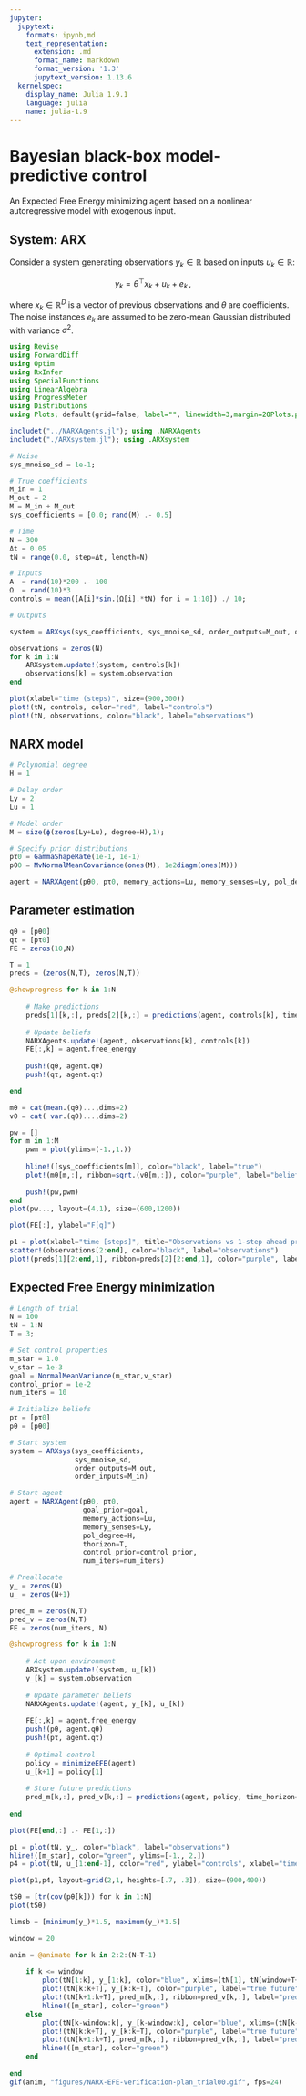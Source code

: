 ```yaml
---
jupyter:
  jupytext:
    formats: ipynb,md
    text_representation:
      extension: .md
      format_name: markdown
      format_version: '1.3'
      jupytext_version: 1.13.6
  kernelspec:
    display_name: Julia 1.9.1
    language: julia
    name: julia-1.9
---
```


# Bayesian black-box model-predictive control

An Expected Free Energy minimizing agent based on a nonlinear autoregressive model with exogenous input.


## System: ARX

Consider a system generating observations $y_k \in \mathbb{R}$ based on inputs $u_k \in \mathbb{R}$:

$$ y_k = \theta^{\top}x_k + u_k + e_k \, ,$$

where $x_k \in \mathbb{R}^{D}$ is a vector of previous observations and $\theta$ are coefficients. The noise instances $e_k$ are assumed to be zero-mean Gaussian distributed with variance $\sigma^2$.

```julia
using Revise
using ForwardDiff
using Optim
using RxInfer
using SpecialFunctions
using LinearAlgebra
using ProgressMeter
using Distributions
using Plots; default(grid=false, label="", linewidth=3,margin=20Plots.pt)

includet("../NARXAgents.jl"); using .NARXAgents
includet("./ARXsystem.jl"); using .ARXsystem
```

```julia
# Noise
sys_mnoise_sd = 1e-1;

# True coefficients
M_in = 1
M_out = 2
M = M_in + M_out
sys_coefficients = [0.0; rand(M) .- 0.5]
```

```julia
# Time
N = 300
Δt = 0.05
tN = range(0.0, step=Δt, length=N)
```

```julia
# Inputs
A  = rand(10)*200 .- 100
Ω  = rand(10)*3
controls = mean([A[i]*sin.(Ω[i].*tN) for i = 1:10]) ./ 10;
```

```julia
# Outputs

system = ARXsys(sys_coefficients, sys_mnoise_sd, order_outputs=M_out, order_inputs=M_in)

observations = zeros(N)
for k in 1:N
    ARXsystem.update!(system, controls[k])
    observations[k] = system.observation
end
```

```julia
plot(xlabel="time (steps)", size=(900,300))
plot!(tN, controls, color="red", label="controls")
plot!(tN, observations, color="black", label="observations")
```

## NARX model

```julia
# Polynomial degree
H = 1

# Delay order
Ly = 2
Lu = 1

# Model order
M = size(ϕ(zeros(Ly+Lu), degree=H),1);
```

```julia
# Specify prior distributions
pτ0 = GammaShapeRate(1e-1, 1e-1)
pθ0 = MvNormalMeanCovariance(ones(M), 1e2diagm(ones(M)))
```

```julia
agent = NARXAgent(pθ0, pτ0, memory_actions=Lu, memory_senses=Ly, pol_degree=H)
```

## Parameter estimation

```julia
qθ = [pθ0]
qτ = [pτ0]
FE = zeros(10,N)

T = 1
preds = (zeros(N,T), zeros(N,T))

@showprogress for k in 1:N
    
    # Make predictions
    preds[1][k,:], preds[2][k,:] = predictions(agent, controls[k], time_horizon=T)
    
    # Update beliefs
    NARXAgents.update!(agent, observations[k], controls[k])
    FE[:,k] = agent.free_energy
    
    push!(qθ, agent.qθ)
    push!(qτ, agent.qτ)

end
```

```julia
mθ = cat(mean.(qθ)...,dims=2)
vθ = cat( var.(qθ)...,dims=2)
```

```julia
pw = []
for m in 1:M
    pwm = plot(ylims=(-1.,1.))
    
    hline!([sys_coefficients[m]], color="black", label="true")
    plot!(mθ[m,:], ribbon=sqrt.(vθ[m,:]), color="purple", label="belief", ylabel="θ_$m")
    
    push!(pw,pwm)
end
plot(pw..., layout=(4,1), size=(600,1200))
```

```julia
plot(FE[:], ylabel="F[q]")
```

```julia
p1 = plot(xlabel="time [steps]", title="Observations vs 1-step ahead predictions")
scatter!(observations[2:end], color="black", label="observations")
plot!(preds[1][2:end,1], ribbon=preds[2][2:end,1], color="purple", label="k=$T prediction")
```

## Expected Free Energy minimization

```julia
# Length of trial
N = 100
tN = 1:N
T = 3;

# Set control properties
m_star = 1.0
v_star = 1e-3
goal = NormalMeanVariance(m_star,v_star)
control_prior = 1e-2
num_iters = 10

# Initialize beliefs
pτ = [pτ0]
pθ = [pθ0]

# Start system
system = ARXsys(sys_coefficients, 
                sys_mnoise_sd, 
                order_outputs=M_out, 
                order_inputs=M_in)

# Start agent
agent = NARXAgent(pθ0, pτ0, 
                  goal_prior=goal, 
                  memory_actions=Lu, 
                  memory_senses=Ly, 
                  pol_degree=H,
                  thorizon=T,
                  control_prior=control_prior,
                  num_iters=num_iters)

# Preallocate
y_ = zeros(N)
u_ = zeros(N+1)

pred_m = zeros(N,T)
pred_v = zeros(N,T)
FE = zeros(num_iters, N)

@showprogress for k in 1:N
    
    # Act upon environment
    ARXsystem.update!(system, u_[k])
    y_[k] = system.observation
    
    # Update parameter beliefs
    NARXAgents.update!(agent, y_[k], u_[k])
    
    FE[:,k] = agent.free_energy
    push!(pθ, agent.qθ)
    push!(pτ, agent.qτ)
    
    # Optimal control
    policy = minimizeEFE(agent)
    u_[k+1] = policy[1]
    
    # Store future predictions
    pred_m[k,:], pred_v[k,:] = predictions(agent, policy, time_horizon=T)
    
end
```

```julia
plot(FE[end,:] .- FE[1,:])
```

```julia
p1 = plot(tN, y_, color="black", label="observations")
hline!([m_star], color="green", ylims=[-1., 2.])
p4 = plot(tN, u_[1:end-1], color="red", ylabel="controls", xlabel="time [s]")

plot(p1,p4, layout=grid(2,1, heights=[.7, .3]), size=(900,400))
```

```julia
tSθ = [tr(cov(pθ[k])) for k in 1:N]
plot(tSθ)
```

```julia
limsb = [minimum(y_)*1.5, maximum(y_)*1.5]

window = 20

anim = @animate for k in 2:2:(N-T-1)
    
    if k <= window
        plot(tN[1:k], y_[1:k], color="blue", xlims=(tN[1], tN[window+T+1]+0.5), label="past data", xlabel="time (sec)", ylims=limsb, size=(900,300))
        plot!(tN[k:k+T], y_[k:k+T], color="purple", label="true future", linestyle=:dot)
        plot!(tN[k+1:k+T], pred_m[k,:], ribbon=pred_v[k,:], label="predicted future", color="orange", legend=:topleft)
        hline!([m_star], color="green")
    else
        plot(tN[k-window:k], y_[k-window:k], color="blue", xlims=(tN[k-window], tN[k+T+1]+0.5), label="past data", xlabel="time (sec)", ylims=limsb, size=(900,300))
        plot!(tN[k:k+T], y_[k:k+T], color="purple", label="true future", linestyle=:dot)
        plot!(tN[k+1:k+T], pred_m[k,:], ribbon=pred_v[k,:], label="prediction", color="orange", legend=:topleft)
        hline!([m_star], color="green")
    end
    
end
gif(anim, "figures/NARX-EFE-verification-plan_trial00.gif", fps=24)
```

```julia

```
